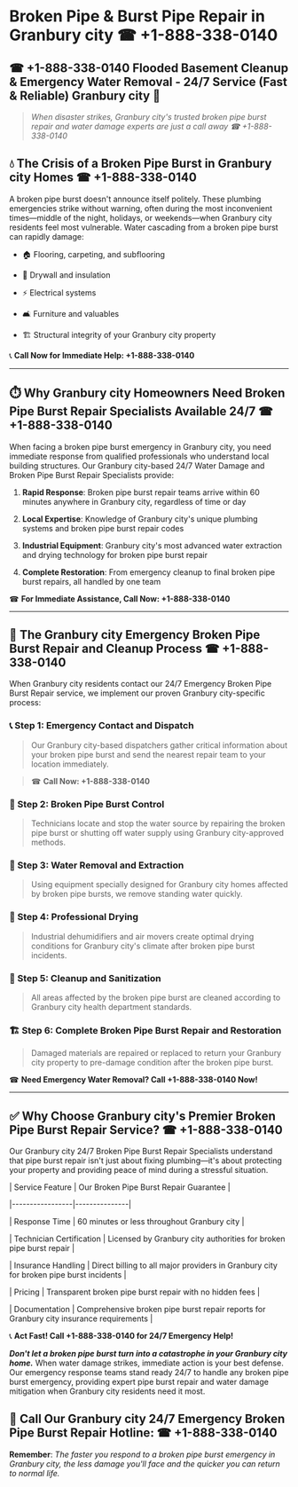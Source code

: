 # Broken Pipe & Burst Pipe Repair in Granbury city ☎ +1-888-338-0140  
## ☎ +1-888-338-0140 Flooded Basement Cleanup & Emergency Water Removal - 24/7 Service (Fast & Reliable) Granbury city 🚨  

> *When disaster strikes, Granbury city's trusted broken pipe burst repair and water damage experts are just a call away ☎ +1-888-338-0140*  

## 💧 The Crisis of a Broken Pipe Burst in Granbury city Homes ☎ +1-888-338-0140  

A broken pipe burst doesn't announce itself politely. These plumbing emergencies strike without warning, often during the most inconvenient times—middle of the night, holidays, or weekends—when Granbury city residents feel most vulnerable. Water cascading from a broken pipe burst can rapidly damage:  

* 🏠 Flooring, carpeting, and subflooring  
* 🧱 Drywall and insulation  
* ⚡ Electrical systems  
* 🛋️ Furniture and valuables  
* 🏗️ Structural integrity of your Granbury city property  

📞 **Call Now for Immediate Help: +1-888-338-0140**  

---  

## ⏱️ Why Granbury city Homeowners Need Broken Pipe Burst Repair Specialists Available 24/7 ☎ +1-888-338-0140  

When facing a broken pipe burst emergency in Granbury city, you need immediate response from qualified professionals who understand local building structures. Our Granbury city-based 24/7 Water Damage and Broken Pipe Burst Repair Specialists provide:  

1. **Rapid Response**: Broken pipe burst repair teams arrive within 60 minutes anywhere in Granbury city, regardless of time or day  
2. **Local Expertise**: Knowledge of Granbury city's unique plumbing systems and broken pipe burst repair codes  
3. **Industrial Equipment**: Granbury city's most advanced water extraction and drying technology for broken pipe burst repair  
4. **Complete Restoration**: From emergency cleanup to final broken pipe burst repairs, all handled by one team  

☎ **For Immediate Assistance, Call Now: +1-888-338-0140**  

---  

## 🔧 The Granbury city Emergency Broken Pipe Burst Repair and Cleanup Process ☎ +1-888-338-0140  

When Granbury city residents contact our 24/7 Emergency Broken Pipe Burst Repair service, we implement our proven Granbury city-specific process:  

### 📞 Step 1: Emergency Contact and Dispatch  
> Our Granbury city-based dispatchers gather critical information about your broken pipe burst and send the nearest repair team to your location immediately.  
> ☎ **Call Now: +1-888-338-0140**  

### 🚿 Step 2: Broken Pipe Burst Control  
> Technicians locate and stop the water source by repairing the broken pipe burst or shutting off water supply using Granbury city-approved methods.  

### 🌊 Step 3: Water Removal and Extraction  
> Using equipment specially designed for Granbury city homes affected by broken pipe bursts, we remove standing water quickly.  

### 💨 Step 4: Professional Drying  
> Industrial dehumidifiers and air movers create optimal drying conditions for Granbury city's climate after broken pipe burst incidents.  

### 🧼 Step 5: Cleanup and Sanitization  
> All areas affected by the broken pipe burst are cleaned according to Granbury city health department standards.  

### 🏗️ Step 6: Complete Broken Pipe Burst Repair and Restoration  
> Damaged materials are repaired or replaced to return your Granbury city property to pre-damage condition after the broken pipe burst.  

☎ **Need Emergency Water Removal? Call +1-888-338-0140 Now!**  

---  

## ✅ Why Choose Granbury city's Premier Broken Pipe Burst Repair Service? ☎ +1-888-338-0140  

Our Granbury city 24/7 Broken Pipe Burst Repair Specialists understand that pipe burst repair isn't just about fixing plumbing—it's about protecting your property and providing peace of mind during a stressful situation.  

| Service Feature | Our Broken Pipe Burst Repair Guarantee |  
|-----------------|---------------|  
| Response Time | 60 minutes or less throughout Granbury city |  
| Technician Certification | Licensed by Granbury city authorities for broken pipe burst repair |  
| Insurance Handling | Direct billing to all major providers in Granbury city for broken pipe burst incidents |  
| Pricing | Transparent broken pipe burst repair with no hidden fees |  
| Documentation | Comprehensive broken pipe burst repair reports for Granbury city insurance requirements |  

📞 **Act Fast! Call +1-888-338-0140 for 24/7 Emergency Help!**  

***Don't let a broken pipe burst turn into a catastrophe in your Granbury city home.*** When water damage strikes, immediate action is your best defense. Our emergency response teams stand ready 24/7 to handle any broken pipe burst emergency, providing expert pipe burst repair and water damage mitigation when Granbury city residents need it most.  

## 📱 Call Our Granbury city 24/7 Emergency Broken Pipe Burst Repair Hotline: ☎ +1-888-338-0140  

**Remember**: *The faster you respond to a broken pipe burst emergency in Granbury city, the less damage you'll face and the quicker you can return to normal life.*